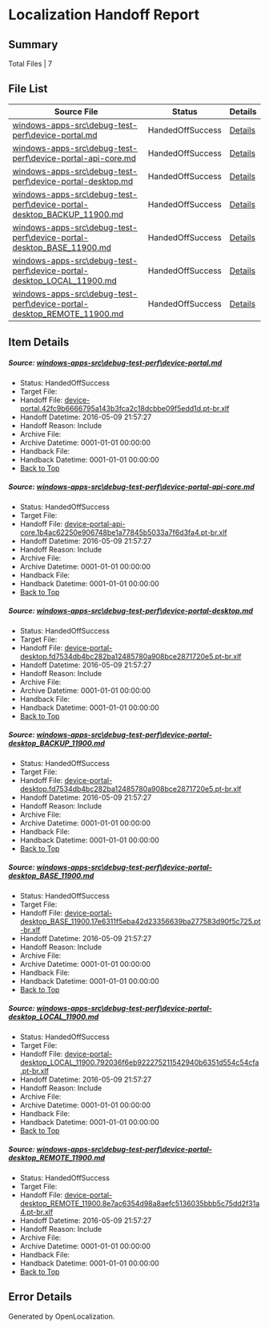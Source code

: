# <a name='report-top'></a> Localization Handoff Report

## Summary
 Total Files | 7

## File List
 Source File | Status | Details 
 ----------- | ------ | ------- 
 [windows-apps-src\debug-test-perf\device-portal.md](https://github.com/Microsoft/windows-apps/blob/f3584a95d148c6c1bfb473cd98a068392aad79e9/windows-apps-src/debug-test-perf/device-portal.md) | HandedOffSuccess | [Details](#ec3c972fb4c2f7e8f9317ac0031039786515a9401920)
 [windows-apps-src\debug-test-perf\device-portal-api-core.md](https://github.com/Microsoft/windows-apps/blob/f3584a95d148c6c1bfb473cd98a068392aad79e9/windows-apps-src/debug-test-perf/device-portal-api-core.md) | HandedOffSuccess | [Details](#ac7fec36584292fdc3a549057e97d03d01748c6d1910)
 [windows-apps-src\debug-test-perf\device-portal-desktop.md](https://github.com/Microsoft/windows-apps/blob/99da0b81412e9e62497c7e23b237416b51ac29f2/windows-apps-src/debug-test-perf/device-portal-desktop.md) | HandedOffSuccess | [Details](#6aed8aa1f396d3a031feda0fa7650cb1b01ec25b1912)
 [windows-apps-src\debug-test-perf\device-portal-desktop_BACKUP_11900.md](https://github.com/Microsoft/windows-apps/blob/03cff4bec52206e90a6dc32a360a32bc53857ab3/windows-apps-src/debug-test-perf/device-portal-desktop_BACKUP_11900.md) | HandedOffSuccess | [Details](#6aed8aa1f396d3a031feda0fa7650cb1b01ec25b1913)
 [windows-apps-src\debug-test-perf\device-portal-desktop_BASE_11900.md](https://github.com/Microsoft/windows-apps/blob/99da0b81412e9e62497c7e23b237416b51ac29f2/windows-apps-src/debug-test-perf/device-portal-desktop_BASE_11900.md) | HandedOffSuccess | [Details](#08f7e5060f85f2130ef80d3f500182bd1407581c1914)
 [windows-apps-src\debug-test-perf\device-portal-desktop_LOCAL_11900.md](https://github.com/Microsoft/windows-apps/blob/99da0b81412e9e62497c7e23b237416b51ac29f2/windows-apps-src/debug-test-perf/device-portal-desktop_LOCAL_11900.md) | HandedOffSuccess | [Details](#9021ca85f188d8f41fd297a873915709c9b2708c1915)
 [windows-apps-src\debug-test-perf\device-portal-desktop_REMOTE_11900.md](https://github.com/Microsoft/windows-apps/blob/99da0b81412e9e62497c7e23b237416b51ac29f2/windows-apps-src/debug-test-perf/device-portal-desktop_REMOTE_11900.md) | HandedOffSuccess | [Details](#f5fb0d2d70a50aa3b993b0dab56ce60e7e5b27111916)

## Item Details
##### <a name='ec3c972fb4c2f7e8f9317ac0031039786515a9401920'></a> Source: [windows-apps-src\debug-test-perf\device-portal.md](https://github.com/Microsoft/windows-apps/blob/f3584a95d148c6c1bfb473cd98a068392aad79e9/windows-apps-src/debug-test-perf/device-portal.md)
* Status: HandedOffSuccess
* Target File: 
* Handoff File: [device-portal.42fc9b6666795a143b3fca2c18dcbbe09f5edd1d.pt-br.xlf](https://github.com/Microsoft/WDG.handoff/blob/ff036c1a9c8ca21d30ddf10887144f7a0dfb6cc1/ol-handoff/Microsoft/windows-apps.pt-br/master/device-portal.42fc9b6666795a143b3fca2c18dcbbe09f5edd1d.pt-br.xlf)
* Handoff Datetime: 2016-05-09 21:57:27
* Handoff Reason: Include
* Archive File: 
* Archive Datetime: 0001-01-01 00:00:00
* Handback File: 
* Handback Datetime: 0001-01-01 00:00:00
* [Back to Top](#report-top)

##### <a name='ac7fec36584292fdc3a549057e97d03d01748c6d1910'></a> Source: [windows-apps-src\debug-test-perf\device-portal-api-core.md](https://github.com/Microsoft/windows-apps/blob/f3584a95d148c6c1bfb473cd98a068392aad79e9/windows-apps-src/debug-test-perf/device-portal-api-core.md)
* Status: HandedOffSuccess
* Target File: 
* Handoff File: [device-portal-api-core.1b4ac62250e906748be1a77845b5033a7f6d3fa4.pt-br.xlf](https://github.com/Microsoft/WDG.handoff/blob/ff036c1a9c8ca21d30ddf10887144f7a0dfb6cc1/ol-handoff/Microsoft/windows-apps.pt-br/master/device-portal-api-core.1b4ac62250e906748be1a77845b5033a7f6d3fa4.pt-br.xlf)
* Handoff Datetime: 2016-05-09 21:57:27
* Handoff Reason: Include
* Archive File: 
* Archive Datetime: 0001-01-01 00:00:00
* Handback File: 
* Handback Datetime: 0001-01-01 00:00:00
* [Back to Top](#report-top)

##### <a name='6aed8aa1f396d3a031feda0fa7650cb1b01ec25b1912'></a> Source: [windows-apps-src\debug-test-perf\device-portal-desktop.md](https://github.com/Microsoft/windows-apps/blob/99da0b81412e9e62497c7e23b237416b51ac29f2/windows-apps-src/debug-test-perf/device-portal-desktop.md)
* Status: HandedOffSuccess
* Target File: 
* Handoff File: [device-portal-desktop.fd7534db4bc282ba12485780a908bce2871720e5.pt-br.xlf](https://github.com/Microsoft/WDG.handoff/blob/ff036c1a9c8ca21d30ddf10887144f7a0dfb6cc1/ol-handoff/Microsoft/windows-apps.pt-br/master/device-portal-desktop.fd7534db4bc282ba12485780a908bce2871720e5.pt-br.xlf)
* Handoff Datetime: 2016-05-09 21:57:27
* Handoff Reason: Include
* Archive File: 
* Archive Datetime: 0001-01-01 00:00:00
* Handback File: 
* Handback Datetime: 0001-01-01 00:00:00
* [Back to Top](#report-top)

##### <a name='6aed8aa1f396d3a031feda0fa7650cb1b01ec25b1913'></a> Source: [windows-apps-src\debug-test-perf\device-portal-desktop_BACKUP_11900.md](https://github.com/Microsoft/windows-apps/blob/03cff4bec52206e90a6dc32a360a32bc53857ab3/windows-apps-src/debug-test-perf/device-portal-desktop_BACKUP_11900.md)
* Status: HandedOffSuccess
* Target File: 
* Handoff File: [device-portal-desktop.fd7534db4bc282ba12485780a908bce2871720e5.pt-br.xlf](https://github.com/Microsoft/WDG.handoff/blob/ff036c1a9c8ca21d30ddf10887144f7a0dfb6cc1/ol-handoff/Microsoft/windows-apps.pt-br/master/device-portal-desktop.fd7534db4bc282ba12485780a908bce2871720e5.pt-br.xlf)
* Handoff Datetime: 2016-05-09 21:57:27
* Handoff Reason: Include
* Archive File: 
* Archive Datetime: 0001-01-01 00:00:00
* Handback File: 
* Handback Datetime: 0001-01-01 00:00:00
* [Back to Top](#report-top)

##### <a name='08f7e5060f85f2130ef80d3f500182bd1407581c1914'></a> Source: [windows-apps-src\debug-test-perf\device-portal-desktop_BASE_11900.md](https://github.com/Microsoft/windows-apps/blob/99da0b81412e9e62497c7e23b237416b51ac29f2/windows-apps-src/debug-test-perf/device-portal-desktop_BASE_11900.md)
* Status: HandedOffSuccess
* Target File: 
* Handoff File: [device-portal-desktop_BASE_11900.17e6311f5eba42d23356639ba277583d90f5c725.pt-br.xlf](https://github.com/Microsoft/WDG.handoff/blob/ff036c1a9c8ca21d30ddf10887144f7a0dfb6cc1/ol-handoff/Microsoft/windows-apps.pt-br/master/device-portal-desktop_BASE_11900.17e6311f5eba42d23356639ba277583d90f5c725.pt-br.xlf)
* Handoff Datetime: 2016-05-09 21:57:27
* Handoff Reason: Include
* Archive File: 
* Archive Datetime: 0001-01-01 00:00:00
* Handback File: 
* Handback Datetime: 0001-01-01 00:00:00
* [Back to Top](#report-top)

##### <a name='9021ca85f188d8f41fd297a873915709c9b2708c1915'></a> Source: [windows-apps-src\debug-test-perf\device-portal-desktop_LOCAL_11900.md](https://github.com/Microsoft/windows-apps/blob/99da0b81412e9e62497c7e23b237416b51ac29f2/windows-apps-src/debug-test-perf/device-portal-desktop_LOCAL_11900.md)
* Status: HandedOffSuccess
* Target File: 
* Handoff File: [device-portal-desktop_LOCAL_11900.792036f6eb922275211542940b6351d554c54cfa.pt-br.xlf](https://github.com/Microsoft/WDG.handoff/blob/ff036c1a9c8ca21d30ddf10887144f7a0dfb6cc1/ol-handoff/Microsoft/windows-apps.pt-br/master/device-portal-desktop_LOCAL_11900.792036f6eb922275211542940b6351d554c54cfa.pt-br.xlf)
* Handoff Datetime: 2016-05-09 21:57:27
* Handoff Reason: Include
* Archive File: 
* Archive Datetime: 0001-01-01 00:00:00
* Handback File: 
* Handback Datetime: 0001-01-01 00:00:00
* [Back to Top](#report-top)

##### <a name='f5fb0d2d70a50aa3b993b0dab56ce60e7e5b27111916'></a> Source: [windows-apps-src\debug-test-perf\device-portal-desktop_REMOTE_11900.md](https://github.com/Microsoft/windows-apps/blob/99da0b81412e9e62497c7e23b237416b51ac29f2/windows-apps-src/debug-test-perf/device-portal-desktop_REMOTE_11900.md)
* Status: HandedOffSuccess
* Target File: 
* Handoff File: [device-portal-desktop_REMOTE_11900.8e7ac6354d98a8aefc5136035bbb5c75dd2f31a4.pt-br.xlf](https://github.com/Microsoft/WDG.handoff/blob/ff036c1a9c8ca21d30ddf10887144f7a0dfb6cc1/ol-handoff/Microsoft/windows-apps.pt-br/master/device-portal-desktop_REMOTE_11900.8e7ac6354d98a8aefc5136035bbb5c75dd2f31a4.pt-br.xlf)
* Handoff Datetime: 2016-05-09 21:57:27
* Handoff Reason: Include
* Archive File: 
* Archive Datetime: 0001-01-01 00:00:00
* Handback File: 
* Handback Datetime: 0001-01-01 00:00:00
* [Back to Top](#report-top)


## Error Details

Generated by OpenLocalization.
